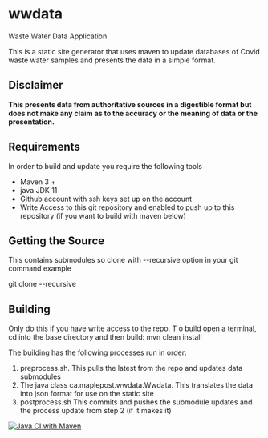 # wwdata
Waste Water Data Application

This is a static site generator that uses maven to update databases of Covid waste water samples and presents the data in a simple format.  

## Disclaimer

**This presents data from authoritative sources in a digestible format but does not make any claim as to the accuracy or the meaning of data or the presentation.**


## Requirements

In order to build and update you require the following tools

* Maven 3 +  
* java JDK 11
* Github account with ssh keys set up on the account
* Write Access to this git repository and enabled to push up to this repository (if you want to build with maven below)

## Getting the Source

This contains submodules so clone with --recursive option in your git command
example

git clone --recursive <repo>

## Building

Only do this if you have write access to the repo. T
o build open a terminal, cd into the base directory and then build:
mvn clean install

The building has the following processes run in order:

1. preprocess.sh.  This pulls the latest from the repo and updates data submodules
2. The java class ca.maplepost.wwdata.Wwdata. This translates the data into json format for use on the static site
3. postprocess.sh  This commits and pushes the submodule updates and the process update from step 2 (if it makes it)

[![Java CI with Maven](https://github.com/MaplePost/wwdata/actions/workflows/maven.yml/badge.svg)](https://github.com/MaplePost/wwdata/actions/workflows/maven.yml)


